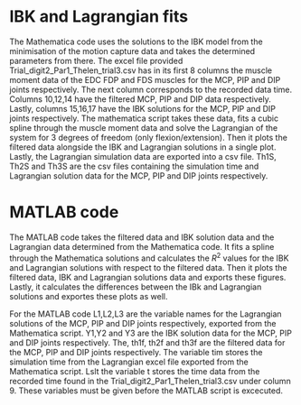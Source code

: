 # IBK and Lagrangian fits

The Mathematica code uses the solutions to the IBK model from the minimisation of the motion capture data and takes the determined parameters from there. The excel file provided Trial_digit2_Par1_Thelen_trial3.csv has in its first 8 columns the muscle moment data of the EDC FDP and FDS muscles for the MCP, PIP and DIP joints respectively. The next column corresponds to the recorded data time. Columns 10,12,14 have the filtered MCP, PIP and DIP data respectively. Lastly, columns 15,16,17 have the IBK solutions for the MCP, PIP and DIP joints respectively. The mathematica script takes these data, fits a cubic spline through the muscle moment data and solve the Lagrangian of the system for 3 degrees of freedom (only flexion/extension). Then it plots the filtered data alongside the IBK and Lagrangian solutions in a single plot. Lastly, the Lagrangian simulation data are exported into a csv file. Th1S, Th2S and Th3S are the csv files containing the simulation time and Lagrangian solution data for the MCP, PIP and DIP joints respectively.

# MATLAB code

The MATLAB code takes the filtered data and IBK solution data and the Lagrangian data determined from the Mathematica code. It fits a spline through the Mathematica solutions and calculates the $R^2$ values for the IBK and Lagrangian solutions with respect to the filtered data. Then it plots the filtered data, IBK and Lagrangian solutions data and exports these figures. Lastly, it calculates the differences between the IBk and Lagrangian solutions and exportes these plots as well.

For the MATLAB code L1,L2,L3 are the variable names for the Lagrangian solutions of the MCP, PIP and DIP joints respectively, exported from the Mathematica script. Y1,Y2 and Y3 are the IBK solution data for the MCP, PIP and DIP joints respectively. The, th1f, th2f and th3f are the filtered data for the MCP, PIP and DIP joints respectively. The variable tim stores the simulation time from the Lagrangian excel file exported from the Mathematica script. Lslt the variable t stores the time data from the recorded time found in the Trial_digit2_Par1_Thelen_trial3.csv under column 9. These variables must be given before the MATLAB script is excecuted.
